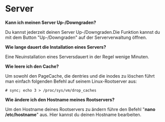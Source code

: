 # Server

**Kann ich meinen Server Up-/Downgraden?**

Du kannst jederzeit deinen Server Up-/Downgraden.Die Funktion kannst du mit dem Button "Up-/Downgraden" auf der Serververwaltung öffnen.

**Wie lange dauert die Installation eines Servers?**

Eine Neuinstallation eines Serversdauert in der Regel wenige Minuten.

**Wie leere ich den Cache?**

Um sowohl den PageCache, die dentries und die inodes zu löschen führt man einfach folgenden Befehl auf seinem Linux-Rootserver aus:

```
# sync; echo 3 > /proc/sys/vm/drop_caches 
```

**Wie ändere ich den Hostname meines Rootservers?**

Um den Hostname deines Rootservers zu ändern führe den Befehl "**nano /etc/hostname**" aus. Hier kannst du deinen Hostname bearbeiten.
